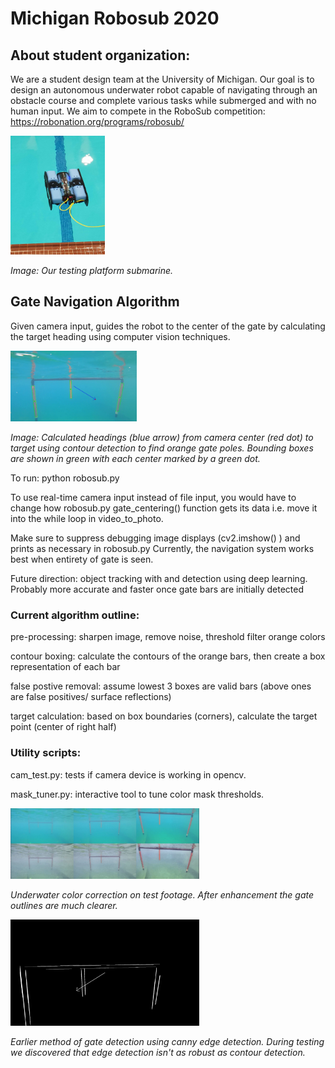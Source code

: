 # Michigan Robosub 2020

## About student organization:
We are a student design team at the University of Michigan. Our goal is to design an
autonomous underwater robot capable of navigating through an obstacle course and
complete various tasks while submerged and with no human input. We aim to compete
in the RoboSub competition: https://robonation.org/programs/robosub/

<img src="https://github.com/brianlinUM/MichiganRobosub/blob/master/images/test_robosub.jpg" width="30%" alt="Our testing platform sub">

<em>Image: Our testing platform submarine.</em>

## Gate Navigation Algorithm
Given camera input, guides the robot to the center of the gate by calculating the target
heading using computer vision techniques.

<img src="https://github.com/brianlinUM/MichiganRobosub/blob/master/images/contour_detection.png" width="40%" height="10%" alt="Heading calculation with contour detection">

<em>Image: Calculated headings (blue arrow) from camera center (red dot) to target  using contour detection to find orange gate poles. Bounding boxes are shown in green with each center marked by a green dot.</em>

To run:
	python robosub.py

To use real-time camera input instead of file input, you would have to change how robosub.py 
gate_centering() function gets its data i.e. move it into the while loop in video_to_photo.

Make sure to suppress debugging image displays (cv2.imshow() ) and prints as necessary in robosub.py
Currently, the navigation system works best when entirety of gate is seen.

Future direction: object tracking with and detection using deep learning.
Probably more accurate and faster once gate bars are initially detected

### Current algorithm outline:

pre-processing:
	sharpen image, remove noise, threshold filter orange colors

contour boxing:
	calculate the contours of the orange bars, then create a box representation of each bar

false postive removal:
	assume lowest 3 boxes are valid bars (above ones are false positives/ surface reflections)

target calculation:
	based on box boundaries (corners), calculate the target point (center of right half)
	
### Utility scripts:
cam_test.py: tests if camera device is working in opencv.

mask_tuner.py: interactive tool to tune color mask thresholds.

<img src="https://github.com/brianlinUM/MichiganRobosub/blob/master/images/color_correction.jpg" width="60%" height="20%" alt="Color correction">

<em>Underwater color correction on test footage. After enhancement the gate outlines are much clearer.</em>


<img src="https://github.com/brianlinUM/MichiganRobosub/blob/master/images/edge_detection.jpg" width="60%" height="20%" alt="Edge detection">

<em>Earlier method of gate detection using canny edge detection. During testing we discovered that edge detection isn't as robust as contour detection.</em>
